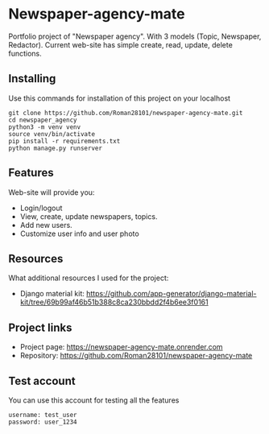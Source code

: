 # Newspaper-agency-mate

Portfolio project of "Newspaper agency". With 3 models (Topic, Newspaper, Redactor). Current web-site has simple create, read, update, delete functions.


## Installing

Use this commands for installation of this project on your localhost

```shell
git clone https://github.com/Roman28101/newspaper-agency-mate.git
cd newspaper_agency
python3 -m venv venv
source venv/bin/activate
pip install -r requirements.txt
python manage.py runserver
```



## Features

Web-site will provide you:
* Login/logout 
* View, create, update newspapers, topics.
* Add new users.
* Customize user info and user photo







## Resources

What additional resources I used for the project:
- Django material kit: https://github.com/app-generator/django-material-kit/tree/69b99af46b51b388c8ca230bbdd2f4b6ee3f0161

## Project links

- Project page: https://newspaper-agency-mate.onrender.com
- Repository: https://github.com/Roman28101/newspaper-agency-mate



## Test account

You can use this account for testing all the features
```shell
username: test_user
password: user_1234
```
